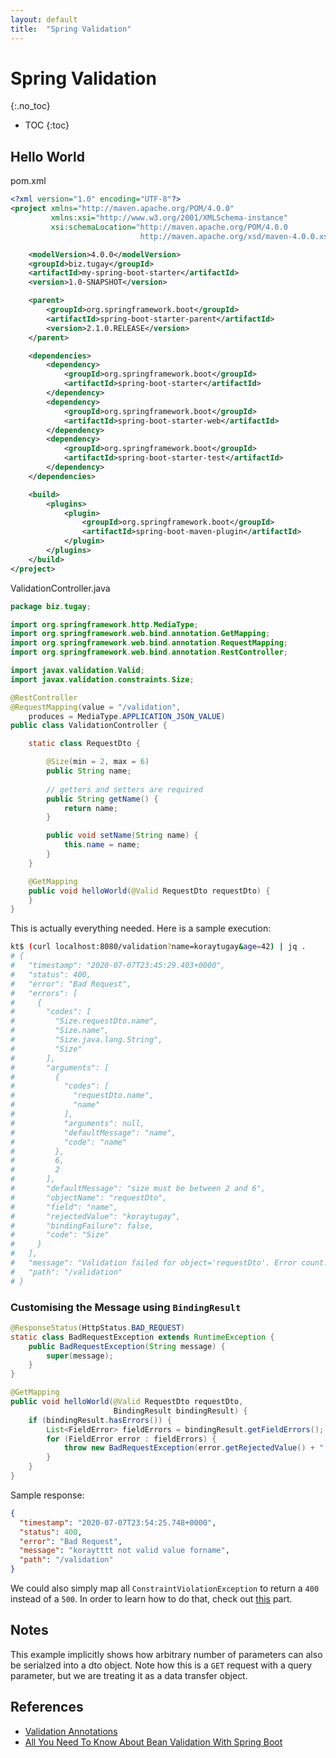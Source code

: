 ```yaml
---
layout: default
title:  "Spring Validation"
---
```


# Spring Validation
{:.no_toc}

* TOC
{:toc}

## Hello World
pom.xml

```xml
<?xml version="1.0" encoding="UTF-8"?>
<project xmlns="http://maven.apache.org/POM/4.0.0"
         xmlns:xsi="http://www.w3.org/2001/XMLSchema-instance"
         xsi:schemaLocation="http://maven.apache.org/POM/4.0.0 
                             http://maven.apache.org/xsd/maven-4.0.0.xsd">

    <modelVersion>4.0.0</modelVersion>
    <groupId>biz.tugay</groupId>
    <artifactId>my-spring-boot-starter</artifactId>
    <version>1.0-SNAPSHOT</version>

    <parent>
        <groupId>org.springframework.boot</groupId>
        <artifactId>spring-boot-starter-parent</artifactId>
        <version>2.1.0.RELEASE</version>
    </parent>

    <dependencies>
        <dependency>
            <groupId>org.springframework.boot</groupId>
            <artifactId>spring-boot-starter</artifactId>
        </dependency>
        <dependency>
            <groupId>org.springframework.boot</groupId>
            <artifactId>spring-boot-starter-web</artifactId>
        </dependency>
        <dependency>
            <groupId>org.springframework.boot</groupId>
            <artifactId>spring-boot-starter-test</artifactId>
        </dependency>
    </dependencies>

    <build>
        <plugins>
            <plugin>
                <groupId>org.springframework.boot</groupId>
                <artifactId>spring-boot-maven-plugin</artifactId>
            </plugin>
        </plugins>
    </build>
</project>
```

ValidationController.java

```java
package biz.tugay;

import org.springframework.http.MediaType;
import org.springframework.web.bind.annotation.GetMapping;
import org.springframework.web.bind.annotation.RequestMapping;
import org.springframework.web.bind.annotation.RestController;

import javax.validation.Valid;
import javax.validation.constraints.Size;

@RestController
@RequestMapping(value = "/validation", 
    produces = MediaType.APPLICATION_JSON_VALUE)
public class ValidationController {

    static class RequestDto {

        @Size(min = 2, max = 6)
        public String name;
        
        // getters and setters are required
        public String getName() {
            return name;
        }

        public void setName(String name) {
            this.name = name;
        }
    }

    @GetMapping
    public void helloWorld(@Valid RequestDto requestDto) {
    }
}
```

This is actually everything needed. Here is a sample execution:

```bash
kt$ (curl localhost:8080/validation?name=koraytugay&age=42) | jq .
# {
#   "timestamp": "2020-07-07T23:45:29.403+0000",
#   "status": 400,
#   "error": "Bad Request",
#   "errors": [
#     {
#       "codes": [
#         "Size.requestDto.name",
#         "Size.name",
#         "Size.java.lang.String",
#         "Size"
#       ],
#       "arguments": [
#         {
#           "codes": [
#             "requestDto.name",
#             "name"
#           ],
#           "arguments": null,
#           "defaultMessage": "name",
#           "code": "name"
#         },
#         6,
#         2
#       ],
#       "defaultMessage": "size must be between 2 and 6",
#       "objectName": "requestDto",
#       "field": "name",
#       "rejectedValue": "koraytugay",
#       "bindingFailure": false,
#       "code": "Size"
#     }
#   ],
#   "message": "Validation failed for object='requestDto'. Error count: 1",
#   "path": "/validation"
# }
```

### Customising the Message using `BindingResult`

```java
@ResponseStatus(HttpStatus.BAD_REQUEST)
static class BadRequestException extends RuntimeException {
    public BadRequestException(String message) {
        super(message);
    }
}

@GetMapping
public void helloWorld(@Valid RequestDto requestDto, 
                       BindingResult bindingResult) {
    if (bindingResult.hasErrors()) {
        List<FieldError> fieldErrors = bindingResult.getFieldErrors();
        for (FieldError error : fieldErrors) {
            throw new BadRequestException(error.getRejectedValue() + " not valid value for:" + error.getField());
        }
    }
}
```

Sample response:

```json
{
  "timestamp": "2020-07-07T23:54:25.748+0000",
  "status": 400,
  "error": "Bad Request",
  "message": "koraytttt not valid value forname",
  "path": "/validation"
}
```

We could also simply map all `ConstraintViolationException` to return a `400` instead of a `500`. In order to learn how to do that, check out [this](https://reflectoring.io/bean-validation-with-spring-boot/#validating-path-variables-and-request-parameters) part.

## Notes
This example implicitly shows how arbitrary number of parameters can also be serialzed into a dto object. Note how this is a `GET` request with a query parameter, but we are treating it as a data transfer object. 

## References
- [Validation Annotations](https://docs.jboss.org/hibernate/beanvalidation/spec/2.0/api/javax/validation/constraints/package-summary.html)
- [All You Need To Know About Bean Validation With Spring Boot](https://reflectoring.io/bean-validation-with-spring-boot/)